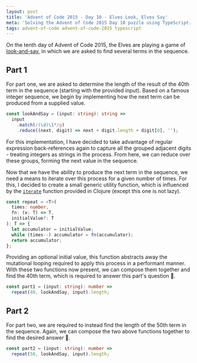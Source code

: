 ```yaml
---
layout: post
title: 'Advent of Code 2015 - Day 10 - Elves Look, Elves Say'
meta: 'Solving the Advent of Code 2015 Day 10 puzzle using TypeScript.'
tags: advent-of-code advent-of-code-2015 typescript
---
```


On the tenth day of Advent of Code 2015, the Elves are playing a game of [look-and-say](https://en.wikipedia.org/wiki/Look-and-say_sequence), in which we are asked to find several terms in the sequence.

<!--more-->

## Part 1

For part one, we are asked to determine the length of the result of the 40th term in the sequence (starting with the provided input).
Based on a famous integer sequence, we begin by implementing how the next term can be produced from a supplied value.

```typescript
const lookAndSay = (input: string): string =>
  input
    .match(/(\d)\1*/g)
    .reduce((next, digit) => next + digit.length + digit[0], '');
```

For this implementation, I have decided to take advantage of regular expression back-references again to capture all the grouped adjacent digits - treating integers as strings in the process.
From here, we can reduce over these groups, forming the next value in the sequence.

Now that we have the ability to produce the next term in the sequence, we need a means to iterate over this process for a given number of times.
For this, I decided to create a small generic utility function, which is influenced by the [`iterate`](https://clojuredocs.org/clojure.core/iterate) function provided in Clojure (except this one is not lazy).

```typescript
const repeat = <T>(
  times: number,
  fn: (x: T) => T,
  initialValue?: T
): T => {
  let accumulator = initialValue;
  while (times--) accumulator = fn(accumulator);
  return accumulator;
};
```

Providing an optional initial value, this function abstracts away the mutational looping required to apply this process in a performant manner.
With these two functions now present, we can compose them together and find the 40th term, which is required to answer this part's question 🌟.

```typescript
const part1 = (input: string): number =>
  repeat(40, lookAndSay, input).length;
```

## Part 2

For part two, we are required to instead find the length of the 50th term in the sequence.
Again, we can compose the two above functions together to find the desired answer 🌟.

```typescript
const part2 = (input: string): number =>
  repeat(50, lookAndSay, input).length;
```
